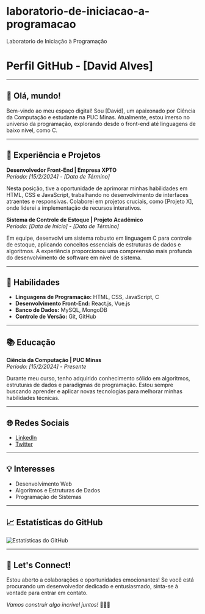 # laboratorio-de-iniciacao-a-programacao
Laboratorio de Iniciação à Programação

# Perfil GitHub - [David Alves]

---

## 👋 Olá, mundo!

Bem-vindo ao meu espaço digital! Sou [David], um apaixonado por Ciência da Computação e estudante na PUC Minas. Atualmente, estou imerso no universo da programação, explorando desde o front-end até linguagens de baixo nível, como C.

---

## 💼 Experiência e Projetos

**Desenvolvedor Front-End | Empresa XPTO**  
*Período: [15/2/2024] - [Data de Término]*

Nesta posição, tive a oportunidade de aprimorar minhas habilidades em HTML, CSS e JavaScript, trabalhando no desenvolvimento de interfaces atraentes e responsivas. Colaborei em projetos cruciais, como [Projeto X], onde liderei a implementação de recursos interativos.

**Sistema de Controle de Estoque | Projeto Acadêmico**  
*Período: [Data de Início] - [Data de Término]*

Em equipe, desenvolvi um sistema robusto em linguagem C para controle de estoque, aplicando conceitos essenciais de estruturas de dados e algoritmos. A experiência proporcionou uma compreensão mais profunda do desenvolvimento de software em nível de sistema.

---

## 🚀 Habilidades

- **Linguagens de Programação:** HTML, CSS, JavaScript, C
- **Desenvolvimento Front-End:** React.js, Vue.js
- **Banco de Dados:** MySQL, MongoDB
- **Controle de Versão:** Git, GitHub

---

## 📚 Educação

**Ciência da Computação | PUC Minas**  
*Período: [15/2/2024] - Presente*

Durante meu curso, tenho adquirido conhecimento sólido em algoritmos, estruturas de dados e paradigmas de programação. Estou sempre buscando aprender e aplicar novas tecnologias para melhorar minhas habilidades técnicas.

---

## 🌐 Redes Sociais

- [LinkedIn](https://www.linkedin.com/in/seunome)
- [Twitter](https://twitter.com/seunome)

---

## 💡 Interesses

- Desenvolvimento Web
- Algoritmos e Estruturas de Dados
- Programação de Sistemas

---

## 📈 Estatísticas do GitHub

![Estatísticas do GitHub](URL_DA_IMAGEM)

---

## 🤝 Let's Connect!

Estou aberto a colaborações e oportunidades emocionantes! Se você está procurando um desenvolvedor dedicado e entusiasmado, sinta-se à vontade para entrar em contato.

*Vamos construir algo incrível juntos!* 👨‍💻✨
